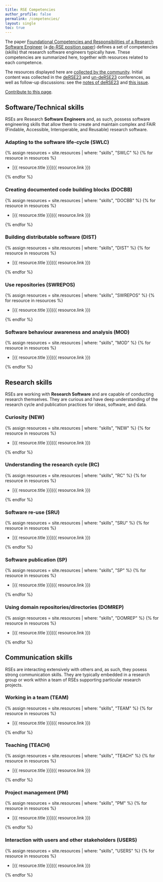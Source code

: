 ```yaml
---
title: RSE Competencies
author_profile: false
permalink: /competencies/
layout: single
toc: true
---
```


The paper [Foundational Competencies and Responsibilities of a Research Software Engineer](https://arxiv.org/abs/2311.11457) (a [de-RSE position paper](https://de-rse.org/en/positions.html)) defines a set of competencies (skills) that research software engineers typically have. These competencies are summarized here, together with resources related to each competence.

The resources displayed here are [collected by the community](https://github.com/DE-RSE/learn-and-teach). Initial content was collected in the [deRSE23](https://de-rse23.sciencesconf.org/) and [un-deRSE23](https://un-derse23.sciencesconf.org/) conferences, as well as follow-up discussions: see the [notes of deRSE23](https://pad.gwdg.de/teaching-RSE-resource-pad) and [this issue](https://github.com/DE-RSE/learn-and-teach/issues/2).

[Contribute to this page](https://github.com/DE-RSE/learn-and-teach/blob/main/_pages/competencies.md).

<!-- To add a new resource: https://github.com/DE-RSE/learn-and-teach/blob/main/CONTRIBUTING.md -->

## Software/Technical skills

RSEs are Research **Software Engineers** and, as such, possess software engineering skills
that allow them to create and maintain complex and FAIR (Findable, Accessible, Interoperable, and Reusable) research software.

### Adapting to the software life-cycle (SWLC) <a name="SWLC"></a>

{% assign resources = site.resources | where: "skills", "SWLC"  %}
{% for resource in resources %}

- [{{ resource.title }}]({{ resource.link }})

{% endfor %}

### Creating documented code building blocks (DOCBB) <a name="DOCBB"></a>

{% assign resources = site.resources | where: "skills", "DOCBB"  %}
{% for resource in resources %}

- [{{ resource.title }}]({{ resource.link }})

{% endfor %}

### Building distributable software (DIST) <a name="DIST"></a>

{% assign resources = site.resources | where: "skills", "DIST"  %}
{% for resource in resources %}

- [{{ resource.title }}]({{ resource.link }})

{% endfor %}

### Use repositories (SWREPOS) <a name="SWREPOS"></a>

{% assign resources = site.resources | where: "skills", "SWREPOS"  %}
{% for resource in resources %}

- [{{ resource.title }}]({{ resource.link }})

{% endfor %}

### Software behaviour awareness and analysis (MOD) <a name="MOD"></a>

{% assign resources = site.resources | where: "skills", "MOD"  %}
{% for resource in resources %}

- [{{ resource.title }}]({{ resource.link }})

{% endfor %}

## Research skills

RSEs are working with **Research Software** and are capable of conducting research themselves.
They are curious and have deep understanding of the research cycle and publication practices
for ideas, software, and data.

### Curiosity (NEW) <a name="NEW"></a>

{% assign resources = site.resources | where: "skills", "NEW"  %}
{% for resource in resources %}

- [{{ resource.title }}]({{ resource.link }})

{% endfor %}

### Understanding the research cycle (RC) <a name="RC"></a>

{% assign resources = site.resources | where: "skills", "RC"  %}
{% for resource in resources %}

- [{{ resource.title }}]({{ resource.link }})

{% endfor %}

### Software re-use (SRU) <a name="SRU"></a>

{% assign resources = site.resources | where: "skills", "SRU"  %}
{% for resource in resources %}

- [{{ resource.title }}]({{ resource.link }})

{% endfor %}

### Software publication (SP) <a name="SP"></a>

{% assign resources = site.resources | where: "skills", "SP"  %}
{% for resource in resources %}

- [{{ resource.title }}]({{ resource.link }})

{% endfor %}

### Using domain repositories/directories (DOMREP) <a name="DOMREP"></a>

{% assign resources = site.resources | where: "skills", "DOMREP"  %}
{% for resource in resources %}

- [{{ resource.title }}]({{ resource.link }})

{% endfor %}

## Communication skills

RSEs are interacting extensively with others and, as such, they posess strong
communication skills. They are typically embedded in a research group or work
within a team of RSEs supporting particular research projects.

### Working in a team (TEAM) <a name="TEAM"></a>

{% assign resources = site.resources | where: "skills", "TEAM"  %}
{% for resource in resources %}

- [{{ resource.title }}]({{ resource.link }})

{% endfor %}

### Teaching (TEACH) <a name="TEACH"></a>

{% assign resources = site.resources | where: "skills", "TEACH"  %}
{% for resource in resources %}

- [{{ resource.title }}]({{ resource.link }})

{% endfor %}

### Project management (PM) <a name="PM"></a>

{% assign resources = site.resources | where: "skills", "PM"  %}
{% for resource in resources %}

- [{{ resource.title }}]({{ resource.link }})

{% endfor %}

### Interaction with users and other stakeholders (USERS) <a name="USERS"></a>

{% assign resources = site.resources | where: "skills", "USERS"  %}
{% for resource in resources %}

- [{{ resource.title }}]({{ resource.link }})

{% endfor %}
